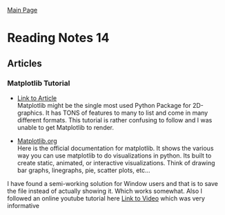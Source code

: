 [Main Page](../README.md)

# Reading Notes 14

## Articles  

### Matplotlib Tutorial  
* [Link to Article](https://github.com/rougier/matplotlib-tutorial)  
Matplotlib might be the single most used Python Package for 2D-graphics. It has TONS of features to many to list and come in many different formats. This tutorial is rather confusing to follow and I was unable to get Matplotlib to render.

- [Matplotlib.org](https://matplotlib.org/)  
Here is the official documentation for matplotlib. It shows the various way you can use matplotlib to do visualizations in python. Its built to create static, animated, or interactive visualizations. Think of drawing bar graphs, linegraphs, pie, scatter plots, etc...

I have found a semi-working solution for Window users and that is to save the file instead of actually showing it. Which works somewhat.
Also I followed an online youtube tutorial here [Link to Video](https://www.youtube.com/watch?v=UO98lJQ3QGI) which was very informative

